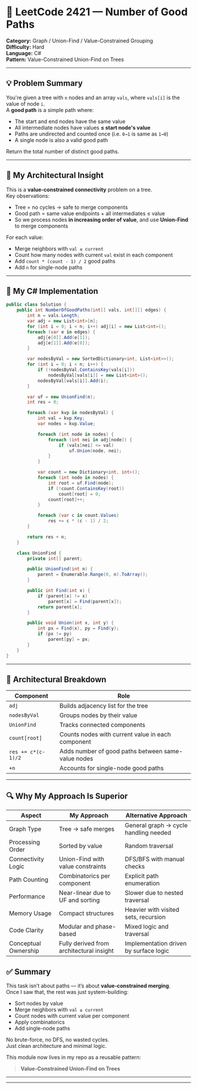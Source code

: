 # 🧠 LeetCode 2421 — Number of Good Paths  
**Category:** Graph / Union-Find / Value-Constrained Grouping  
**Difficulty:** Hard  
**Language:** C#  
**Pattern:** Value-Constrained Union-Find on Trees

---

## 💡 Problem Summary

You're given a tree with `n` nodes and an array `vals`, where `vals[i]` is the value of node `i`.  
A **good path** is a simple path where:
- The start and end nodes have the same value  
- All intermediate nodes have values **≤ start node's value**  
- Paths are undirected and counted once (i.e. `0→1` is same as `1→0`)  
- A single node is also a valid good path

Return the total number of distinct good paths.

---

## 🧠 My Architectural Insight

This is a **value-constrained connectivity** problem on a tree.  
Key observations:
- Tree = no cycles → safe to merge components  
- Good path = same value endpoints + all intermediates ≤ value  
- So we process nodes **in increasing order of value**, and use **Union-Find** to merge components

For each value:
- Merge neighbors with `val ≤ current`  
- Count how many nodes with current `val` exist in each component  
- Add `count * (count - 1) / 2` good paths  
- Add `n` for single-node paths

---

## 🔧 My C# Implementation

```csharp
public class Solution {
    public int NumberOfGoodPaths(int[] vals, int[][] edges) {
        int n = vals.Length;
        var adj = new List<int>[n];
        for (int i = 0; i < n; i++) adj[i] = new List<int>();
        foreach (var e in edges) {
            adj[e[0]].Add(e[1]);
            adj[e[1]].Add(e[0]);
        }

        var nodesByVal = new SortedDictionary<int, List<int>>();
        for (int i = 0; i < n; i++) {
            if (!nodesByVal.ContainsKey(vals[i]))
                nodesByVal[vals[i]] = new List<int>();
            nodesByVal[vals[i]].Add(i);
        }

        var uf = new UnionFind(n);
        int res = 0;

        foreach (var kvp in nodesByVal) {
            int val = kvp.Key;
            var nodes = kvp.Value;

            foreach (int node in nodes) {
                foreach (int nei in adj[node]) {
                    if (vals[nei] <= val)
                        uf.Union(node, nei);
                }
            }

            var count = new Dictionary<int, int>();
            foreach (int node in nodes) {
                int root = uf.Find(node);
                if (!count.ContainsKey(root))
                    count[root] = 0;
                count[root]++;
            }

            foreach (var c in count.Values)
                res += c * (c - 1) / 2;
        }

        return res + n;
    }

    class UnionFind {
        private int[] parent;

        public UnionFind(int n) {
            parent = Enumerable.Range(0, n).ToArray();
        }

        public int Find(int x) {
            if (parent[x] != x)
                parent[x] = Find(parent[x]);
            return parent[x];
        }

        public void Union(int x, int y) {
            int px = Find(x), py = Find(y);
            if (px != py)
                parent[py] = px;
        }
    }
}
```
---

## 🧩 Architectural Breakdown

| Component         | Role                                                                 |
|------------------|----------------------------------------------------------------------|
| `adj`            | Builds adjacency list for the tree                                   |
| `nodesByVal`     | Groups nodes by their value                                          |
| `UnionFind`      | Tracks connected components                                          |
| `count[root]`    | Counts nodes with current value in each component                    |
| `res += c*(c-1)/2` | Adds number of good paths between same-value nodes                  |
| `+n`             | Accounts for single-node good paths                                  |

---

## 🔍 Why My Approach Is Superior

| Aspect               | My Approach                          | Alternative Approach                     |
|----------------------|--------------------------------------|------------------------------------------|
| Graph Type           | Tree → safe merges                   | General graph → cycle handling needed    |
| Processing Order     | Sorted by value                      | Random traversal                         |
| Connectivity Logic   | Union-Find with value constraints    | DFS/BFS with manual checks               |
| Path Counting        | Combinatorics per component          | Explicit path enumeration                |
| Performance          | Near-linear due to UF and sorting    | Slower due to nested traversal           |
| Memory Usage         | Compact structures                   | Heavier with visited sets, recursion     |
| Code Clarity         | Modular and phase-based              | Mixed logic and traversal                |
| Conceptual Ownership | Fully derived from architectural insight | Implementation driven by surface logic |



## ✅ Summary

This task isn’t about paths — it’s about **value-constrained merging**.  
Once I saw that, the rest was just system-building:

- Sort nodes by value  
- Merge neighbors with `val ≤ current`  
- Count nodes with current value per component  
- Apply combinatorics  
- Add single-node paths

No brute-force, no DFS, no wasted cycles.  
Just clean architecture and minimal logic.

This module now lives in my repo as a reusable pattern:  
> **Value-Constrained Union-Find on Trees**

---


---
